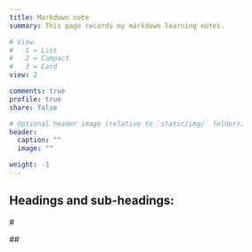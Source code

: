 ```yaml
---
title: Markdown note
summary: This page records my markdown learning notes.

# View.
#   1 = List
#   2 = Compact
#   3 = Card
view: 2

comments: true
profile: true
share: false

# Optional header image (relative to `static/img/` folder).
header:
  caption: ""
  image: ""

weight: -1
---
```


## Headings and sub-headings:
\#

\##